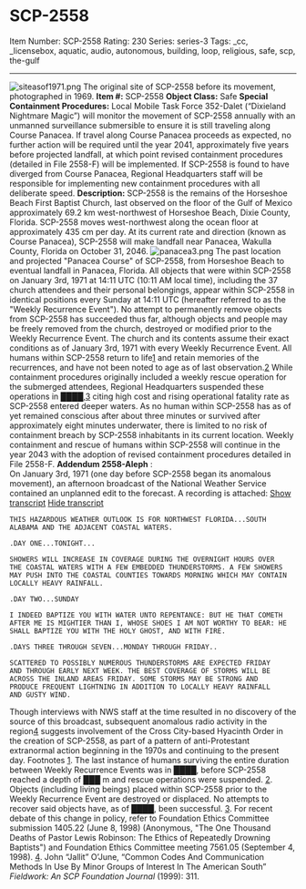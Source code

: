 # SCP-2558
Item Number: SCP-2558
Rating: 230
Series: series-3
Tags: _cc, _licensebox, aquatic, audio, autonomous, building, loop, religious, safe, scp, the-gulf

---

![siteasof1971.png](https://scp-wiki.wdfiles.com/local--files/scp-2558/siteasof1971.png)
The original site of SCP-2558 before its movement, photographed in 1969.
**Item #:** SCP-2558
**Object Class:** Safe
**Special Containment Procedures:** Local Mobile Task Force 352-Dalet (“Dixieland Nightmare Magic”) will monitor the movement of SCP-2558 annually with an unmanned surveillance submersible to ensure it is still traveling along Course Panacea.
If travel along Course Panacea proceeds as expected, no further action will be required until the year 2041, approximately five years before projected landfall, at which point revised containment procedures (detailed in File 2558-F) will be implemented. If SCP-2558 is found to have diverged from Course Panacea, Regional Headquarters staff will be responsible for implementing new containment procedures with all deliberate speed.
**Description:** SCP-2558 is the remains of the Horseshoe Beach First Baptist Church, last observed on the floor of the Gulf of Mexico approximately 69.2 km west-northwest of Horseshoe Beach, Dixie County, Florida. SCP-2558 moves west-northwest along the ocean floor at approximately 435 cm per day. At its current rate and direction (known as Course Panacea), SCP-2558 will make landfall near Panacea, Wakulla County, Florida on October 31, 2046.
![panacea3.png](https://scp-wiki.wdfiles.com/local--files/scp-2558/panacea3.png)
The past location and projected "Panacea Course" of SCP-2558, from Horseshoe Beach to eventual landfall in Panacea, Florida.
All objects that were within SCP-2558 on January 3rd, 1971 at 14:11 UTC (10:11 AM local time), including the 37 church attendees and their personal belongings, appear within SCP-2558 in identical positions every Sunday at 14:11 UTC (hereafter referred to as the "Weekly Recurrence Event"). No attempt to permanently remove objects from SCP-2558 has succeeded thus far, although objects and people may be freely removed from the church, destroyed or modified prior to the Weekly Recurrence Event.
The church and its contents assume their exact conditions as of January 3rd, 1971 with every Weekly Recurrence Event. All humans within SCP-2558 return to life[1](javascript:;) and retain memories of the recurrences, and have not been noted to age as of last observation.[2](javascript:;)
While containment procedures originally included a weekly rescue operation for the submerged attendees, Regional Headquarters suspended these operations in ████,[3](javascript:;) citing high cost and rising operational fatality rate as SCP-2558 entered deeper waters. As no human within SCP-2558 has as of yet remained conscious after about three minutes or survived after approximately eight minutes underwater, there is limited to no risk of containment breach by SCP-2558 inhabitants in its current location. Weekly containment and rescue of humans within SCP-2558 will continue in the year 2043 with the adoption of revised containment procedures detailed in File 2558-F.
**Addendum 2558-Aleph** :  
On January 3rd, 1971 (one day before SCP-2558 began its anomalous movement), an afternoon broadcast of the National Weather Service contained an unplanned edit to the forecast. A recording is attached:
[Show transcript](javascript:;)
[Hide transcript](javascript:;)
    
    THIS HAZARDOUS WEATHER OUTLOOK IS FOR NORTHWEST FLORIDA...SOUTH
    ALABAMA AND THE ADJACENT COASTAL WATERS.
    
    .DAY ONE...TONIGHT...
    
    SHOWERS WILL INCREASE IN COVERAGE DURING THE OVERNIGHT HOURS OVER
    THE COASTAL WATERS WITH A FEW EMBEDDED THUNDERSTORMS. A FEW SHOWERS
    MAY PUSH INTO THE COASTAL COUNTIES TOWARDS MORNING WHICH MAY CONTAIN
    LOCALLY HEAVY RAINFALL.
    
    .DAY TWO...SUNDAY
    
    I INDEED BAPTIZE YOU WITH WATER UNTO REPENTANCE: BUT HE THAT COMETH
    AFTER ME IS MIGHTIER THAN I, WHOSE SHOES I AM NOT WORTHY TO BEAR: HE
    SHALL BAPTIZE YOU WITH THE HOLY GHOST, AND WITH FIRE.
    
    .DAYS THREE THROUGH SEVEN...MONDAY THROUGH FRIDAY..
    
    SCATTERED TO POSSIBLY NUMEROUS THUNDERSTORMS ARE EXPECTED FRIDAY
    AND THROUGH EARLY NEXT WEEK. THE BEST COVERAGE OF STORMS WILL BE
    ACROSS THE INLAND AREAS FRIDAY. SOME STORMS MAY BE STRONG AND
    PRODUCE FREQUENT LIGHTNING IN ADDITION TO LOCALLY HEAVY RAINFALL
    AND GUSTY WIND.
Though interviews with NWS staff at the time resulted in no discovery of the source of this broadcast, subsequent anomalous radio activity in the region[4](javascript:;) suggests involvement of the Cross City-based Hyacinth Order in the creation of SCP-2558, as part of a pattern of anti-Protestant extranormal action beginning in the 1970s and continuing to the present day.
Footnotes
[1](javascript:;). The last instance of humans surviving the entire duration between Weekly Recurrence Events was in ████, before SCP-2558 reached a depth of ███ m and rescue operations were suspended.
[2](javascript:;). Objects (including living beings) placed within SCP-2558 prior to the Weekly Recurrence Event are destroyed or displaced. No attempts to recover said objects have, as of ████, been successful.
[3](javascript:;). For recent debate of this change in policy, refer to Foundation Ethics Committee submission 1405.22 (June 8, 1998) (Anonymous, "The One Thousand Deaths of Pastor Lewis Robinson: The Ethics of Repeatedly Drowning Baptists") and Foundation Ethics Committee meeting 7561.05 (September 4, 1998).
[4](javascript:;). John “Jallit” O’June, “Common Codes And Communication Methods In Use By Minor Groups of Interest In The American South” _Fieldwork: An SCP Foundation Journal_ (1999): 311.